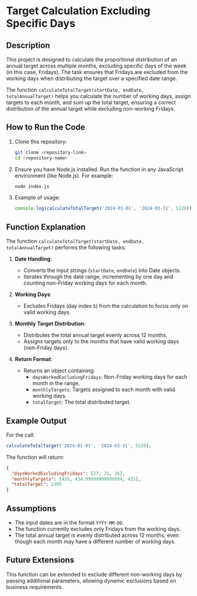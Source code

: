 
# Target Calculation Excluding Specific Days

## Description

This project is designed to calculate the proportional distribution of an annual target across multiple months, excluding specific days of the week (in this case, Fridays). The task ensures that Fridays are excluded from the working days when distributing the target over a specified date range.

The function `calculateTotalTarget(startDate, endDate, totalAnnualTarget)` helps you calculate the number of working days, assign targets to each month, and sum up the total target, ensuring a correct distribution of the annual target while excluding non-working Fridays.

## How to Run the Code

1. Clone this repository:
   ```bash
   git clone <repository-link>
   cd <repository-name>
   ```

2. Ensure you have Node.js installed. Run the function in any JavaScript environment (like Node.js). For example:
   ```bash
   node index.js
   ```

3. Example of usage:
   ```js
   console.log(calculateTotalTarget('2024-01-01', '2024-03-31', 5220));
   ```

## Function Explanation

The function `calculateTotalTarget(startDate, endDate, totalAnnualTarget)` performs the following tasks:

1. **Date Handling**: 
   - Converts the input strings (`startDate`, `endDate`) into Date objects.
   - Iterates through the date range, incrementing by one day and counting non-Friday working days for each month.

2. **Working Days**:
   - Excludes Fridays (day index `5`) from the calculation to focus only on valid working days.

3. **Monthly Target Distribution**:
   - Distributes the total annual target evenly across 12 months.
   - Assigns targets only to the months that have valid working days (non-Friday days).

4. **Return Format**:
   - Returns an object containing:
     - `daysWorkedExcludingFridays`: Non-Friday working days for each month in the range.
     - `monthlyTargets`: Targets assigned to each month with valid working days.
     - `totalTarget`: The total distributed target.

## Example Output

For the call:
```js
calculateTotalTarget('2024-01-01', '2024-03-31', 5220);
```

The function will return:
```json
{
  "daysWorkedExcludingFridays": [27, 25, 26],
  "monthlyTargets": [435, 434.99999999999994, 435],
  "totalTarget": 1305
}
```

## Assumptions

- The input dates are in the format `YYYY-MM-DD`.
- The function currently excludes only Fridays from the working days.
- The total annual target is evenly distributed across 12 months, even though each month may have a different number of working days.

## Future Extensions

This function can be extended to exclude different non-working days by passing additional parameters, allowing dynamic exclusions based on business requirements.
